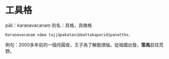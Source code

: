 # 工具格
pāḷi：karaṇavacanaṃ
別名：具格，具做格
```
Karaṇavacanaṃ nāma tajjāpakatanibbattakaparidīpanattho.
```
例句：2000多年前的一個月圓夜，王子為了解脫煩惱，從祖國出發，**策馬**前往荒野。